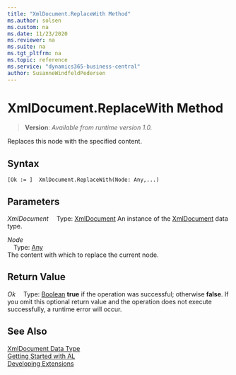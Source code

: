 ```yaml
---
title: "XmlDocument.ReplaceWith Method"
ms.author: solsen
ms.custom: na
ms.date: 11/23/2020
ms.reviewer: na
ms.suite: na
ms.tgt_pltfrm: na
ms.topic: reference
ms.service: "dynamics365-business-central"
author: SusanneWindfeldPedersen
---
```

[//]: # (START>DO_NOT_EDIT)
[//]: # (IMPORTANT:Do not edit any of the content between here and the END>DO_NOT_EDIT.)
[//]: # (Any modifications should be made in the .xml files in the ModernDev repo.)
# XmlDocument.ReplaceWith Method
> **Version**: _Available from runtime version 1.0._

Replaces this node with the specified content.


## Syntax
```
[Ok := ]  XmlDocument.ReplaceWith(Node: Any,...)
```
## Parameters
*XmlDocument*
&emsp;Type: [XmlDocument](xmldocument-data-type.md)
An instance of the [XmlDocument](xmldocument-data-type.md) data type.

*Node*  
&emsp;Type: [Any](../any/any-data-type.md)  
The content with which to replace the current node.  


## Return Value
*Ok*
&emsp;Type: [Boolean](../boolean/boolean-data-type.md)
**true** if the operation was successful; otherwise **false**.   If you omit this optional return value and the operation does not execute successfully, a runtime error will occur.  


[//]: # (IMPORTANT: END>DO_NOT_EDIT)
## See Also
[XmlDocument Data Type](xmldocument-data-type.md)  
[Getting Started with AL](../../devenv-get-started.md)  
[Developing Extensions](../../devenv-dev-overview.md)